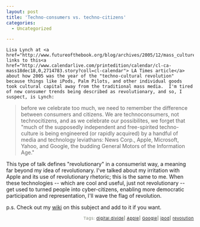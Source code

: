 ```yaml
---
layout: post
title: 'Techno-consumers vs. techno-citizens'
categories:
  - Uncategorized

---
```



    Lisa Lynch at <a href="http://www.futureofthebook.org/blog/archives/2005/12/mass_culture_vs_1.html">if:book</a> links to this<a href="http://www.calendarlive.com/printedition/calendar/cl-ca-mass18dec18,0,2714783.story?coll=cl-calendar"> LA Times article</a> about how 2005 was the year of the "techno-cultural revolution" because things like iPods, Palm Pilots, and other individual goods took cultural capital away from the traditional mass media.  I'm tired of new consumer trends being described as revolutionary, and so, I suspect, is Lynch:
<blockquote class="posterous_medium_quote">before we celebrate too much, we need to remember the difference between consumers and citizens. We are technoconsumers, not technocitizens, and as we celebrate our possibilites, we forget that "much of the supposedly independent and free-spirited techno-culture is being engineered (or rapidly acquired) by a handful of media and technology leviathans: News Corp., Apple, Microsoft, Yahoo, and Google, the budding General Motors of the Information Age."</blockquote>

This type of talk defines "revolutionary" in a consumerist way, a meaning far beyond my idea of revolutionary.  I've talked about my irritation with Apple and its use of revolutionary rhetoric; this is the same to me.  When these technologies -- which are cool and useful, just not revolutionary -- get used to turned people into cyber-citizens, enabling more democratic participation and representation, I'll wave the flag of revolution.

p.s. Check out my <a href="http://www.levjoy.com/essaywiki">wiki</a> on this subject and add to it if you want.

<p style="text-align:right;font-size:11px;letter-spacing:.05em;color:#808979;">Tags: <a href="http://www.technorati.com/tag/%20digital%20divide" rel="tag"> digital divide</a><strong>|</strong> <a href="http://www.technorati.com/tag/Apple" rel="tag">Apple</a><strong>|</strong> <a href="http://www.technorati.com/tag/Google" rel="tag">Google</a><strong>|</strong> <a href="http://www.technorati.com/tag/ipod" rel="tag">ipod</a><strong>|</strong> <a href="http://www.technorati.com/tag/revolution" rel="tag">revolution</a></p>
  
